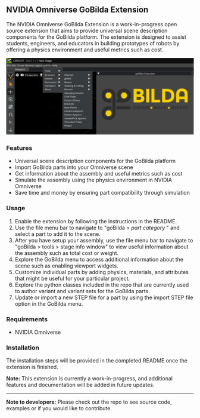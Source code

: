 ## NVIDIA Omniverse GoBilda Extension

The NVIDIA Omniverse GoBilda Extension is a work-in-progress open source extension that aims to provide universal scene description components for the GoBilda platform. The extension is designed to assist students, engineers, and educators in building prototypes of robots by offering a physics environment and useful metrics such as cost.

![Preview_Image](exts/goBilda/data/preview.png)

### Features

- Universal scene description components for the GoBilda platform
- Import GoBilda parts into your Omniverse scene
- Get information about the assembly and useful metrics such as cost
- Simulate the assembly using the physics environment in NVIDIA Omniverse
- Save time and money by ensuring part compatibility through simulation

### Usage

1. Enable the extension by following the instructions in the README.
2. Use the file menu bar to navigate to "goBilda > *part category* " and select a part to add it to the scene.
3. After you have setup your assembly, use the file menu bar to navigate to "goBilda > tools > stage info window" to view useful information about the assembly such as total cost or weight.
4. Explore the GoBilda menu to access additional information about the scene such as enabling viewport widgets.
5. Customize individual parts by adding physics, materials, and attributes that might be useful for your particular project.
6. Explore the python classes included in the repo that are currently used to author variant and variant sets for the GoBilda parts.
8. Update or import a new STEP file for a part by using the import STEP file option in the GoBilda menu.

### Requirements

- NVIDIA Omniverse

### Installation

The installation steps will be provided in the completed README once the extension is finished.

**Note:** This extension is currently a work-in-progress, and additional features and documentation will be added in future updates.

---

**Note to developers:** Please check out the repo to see source code, examples or if you would like to contribute.
